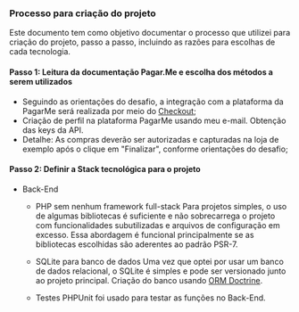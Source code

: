 ### Processo para criação do projeto

Este documento tem como objetivo documentar o processo que utilizei para criação do projeto, passo a passo, incluindo as razões para escolhas de cada tecnologia.

#### Passo 1: Leitura da documentação Pagar.Me e escolha dos métodos a serem utilizados

 - Seguindo as orientações do desafio, a integração com a plataforma da PagarMe será realizada por meio do [Checkout](https://docs-beta.pagar.me/v1/docs/overview-checkout);
 - Criação de perfil na plataforma PagarMe usando meu e-mail. Obtenção das keys da API.
 - Detalhe: As compras deverão ser autorizadas e capturadas na loja de exemplo após o clique em "Finalizar", conforme orientações do desafio;
 
#### Passo 2: Definir a Stack tecnológica para o projeto

  - Back-End
 
      - PHP sem nenhum framework full-stack
      Para projetos simples, o uso de algumas bibliotecas é suficiente e não sobrecarrega o projeto com funcionalidades subutilizadas e arquivos de configuração em excesso. Essa abordagem é funcional principalmente se as bibliotecas escolhidas são aderentes ao padrão PSR-7.
      
      - SQLite para banco de dados
       Uma vez que optei por usar um banco de dados relacional, o SQLite é simples e pode ser versionado junto ao projeto principal. Criação do banco usando [ORM Doctrine](http://www.doctrine-project.org/projects/orm.html).
      
      - Testes
       PHPUnit foi usado para testar as funções no Back-End. 
